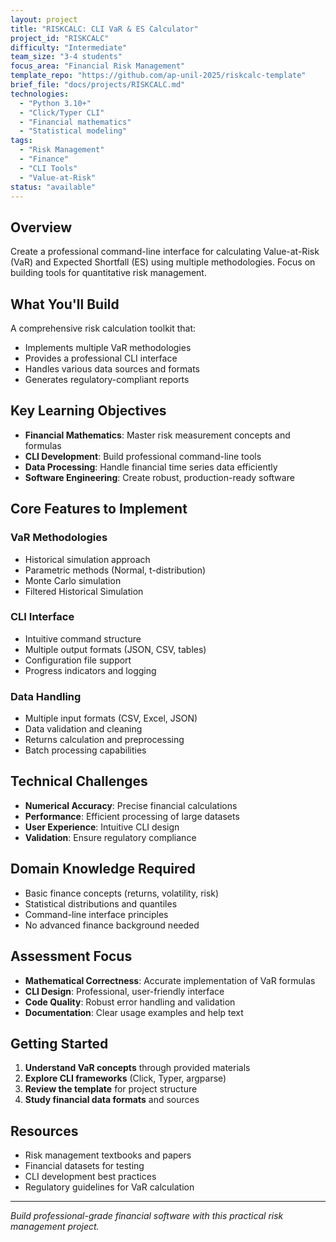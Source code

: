 ```yaml
---
layout: project
title: "RISKCALC: CLI VaR & ES Calculator"
project_id: "RISKCALC"
difficulty: "Intermediate"
team_size: "3-4 students"
focus_area: "Financial Risk Management"
template_repo: "https://github.com/ap-unil-2025/riskcalc-template"
brief_file: "docs/projects/RISKCALC.md"
technologies:
  - "Python 3.10+"
  - "Click/Typer CLI"
  - "Financial mathematics"
  - "Statistical modeling"
tags:
  - "Risk Management"
  - "Finance"
  - "CLI Tools"
  - "Value-at-Risk"
status: "available"
---
```


## Overview

Create a professional command-line interface for calculating Value-at-Risk (VaR) and Expected Shortfall (ES) using multiple methodologies. Focus on building tools for quantitative risk management.

## What You'll Build

A comprehensive risk calculation toolkit that:
- Implements multiple VaR methodologies
- Provides a professional CLI interface
- Handles various data sources and formats
- Generates regulatory-compliant reports

## Key Learning Objectives

- **Financial Mathematics**: Master risk measurement concepts and formulas
- **CLI Development**: Build professional command-line tools
- **Data Processing**: Handle financial time series data efficiently
- **Software Engineering**: Create robust, production-ready software

## Core Features to Implement

### VaR Methodologies
- Historical simulation approach
- Parametric methods (Normal, t-distribution)
- Monte Carlo simulation
- Filtered Historical Simulation

### CLI Interface
- Intuitive command structure
- Multiple output formats (JSON, CSV, tables)
- Configuration file support
- Progress indicators and logging

### Data Handling
- Multiple input formats (CSV, Excel, JSON)
- Data validation and cleaning
- Returns calculation and preprocessing
- Batch processing capabilities

## Technical Challenges

- **Numerical Accuracy**: Precise financial calculations
- **Performance**: Efficient processing of large datasets
- **User Experience**: Intuitive CLI design
- **Validation**: Ensure regulatory compliance

## Domain Knowledge Required

- Basic finance concepts (returns, volatility, risk)
- Statistical distributions and quantiles
- Command-line interface principles
- No advanced finance background needed

## Assessment Focus

- **Mathematical Correctness**: Accurate implementation of VaR formulas
- **CLI Design**: Professional, user-friendly interface
- **Code Quality**: Robust error handling and validation
- **Documentation**: Clear usage examples and help text

## Getting Started

1. **Understand VaR concepts** through provided materials
2. **Explore CLI frameworks** (Click, Typer, argparse)
3. **Review the template** for project structure
4. **Study financial data formats** and sources

## Resources

- Risk management textbooks and papers
- Financial datasets for testing
- CLI development best practices
- Regulatory guidelines for VaR calculation

---

*Build professional-grade financial software with this practical risk management project.*